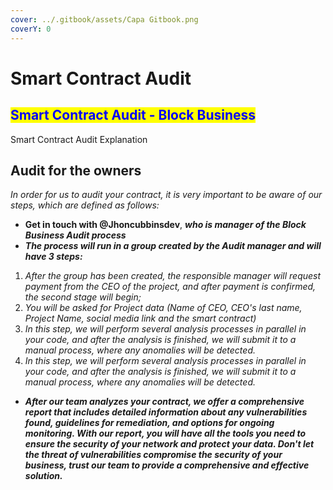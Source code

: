 ```yaml
---
cover: ../.gitbook/assets/Capa Gitbook.png
coverY: 0
---
```


# Smart Contract Audit

## <mark style="color:blue;">Smart Contract Audit - Block Business</mark>

<mark style="color:blue;"></mark>

Smart Contract Audit Explanation

##

## Audit for the owners

_In order for us to audit your contract, it is very important to be aware of our steps, which are defined as follows:_

* **Get in touch with @Jhoncubbinsdev**, _**who is manager of the Block Business Audit process**_
* _**The process will run in a group created by the Audit manager and will have 3 steps:**_

1. _After the group has been created, the responsible manager will request payment from the CEO of the project, and after payment is confirmed, the second stage will begin;_
2. _You will be asked for Project data (Name of CEO, CEO's last name, Project Name, social media link and the smart contract)_
3. _In this step, we will perform several analysis processes in parallel in your code, and after the analysis is finished, we will submit it to a manual process, where any anomalies will be detected._
4. _In this step, we will perform several analysis processes in parallel in your code, and after the analysis is finished, we will submit it to a manual process, where any anomalies will be detected._

* _**After our team analyzes your contract, we offer a comprehensive report that includes detailed information about any vulnerabilities found, guidelines for remediation, and options for ongoing monitoring. With our report, you will have all the tools you need to ensure the security of your network and protect your data. Don't let the threat of vulnerabilities compromise the security of your business, trust our team to provide a comprehensive and effective solution.**_

